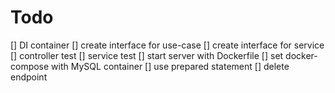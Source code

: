 # Todo

[] DI container
[] create interface for use-case
[] create interface for service
[] controller test
[] service test
[] start server with Dockerfile
[] set docker-compose with MySQL container
[] use prepared statement
[] delete endpoint
